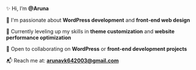 ✨ Hi, I’m **@Aruna**  

🎯 I'm passionate about **WordPress development** and **front-end web design**  

🚀 Currently leveling up my skills in **theme customization** and **website performance optimization** 

🤝 Open to collaborating on **WordPress** or **front-end development projects**  

📬 Reach me at: **arunavk642003@gmail.com**
